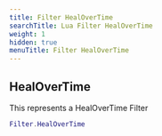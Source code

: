 ```yaml
---
title: Filter HealOverTime
searchTitle: Lua Filter HealOverTime
weight: 1
hidden: true
menuTitle: Filter HealOverTime
---
```

## HealOverTime

This represents a HealOverTime Filter
```lua
Filter.HealOverTime
```